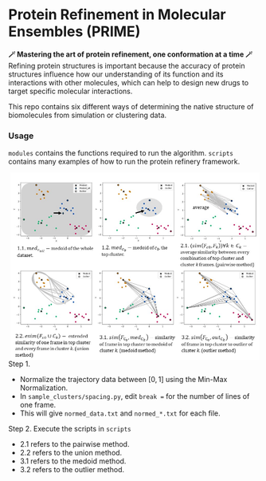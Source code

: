 # Protein Refinement in Molecular Ensembles (PRIME)
**🪄 Mastering the art of protein refinement, one conformation at a time 🪄**
Refining protein structures is important because the accuracy of protein structures influence how our understanding of its function and its interactions with other molecules, which can help to design new drugs to target specific molecular interactions.  

This repo contains six different ways of determining the native structure of biomolecules from simulation or clustering data. 

### Usage
`modules` contains the functions required to run the algorithm. `scripts` contains many examples of how to run the protein refinery framework.

<img src="img/methods.jpg" width="500" height=auto align="right"></a>

Step 1. 
- Normalize the trajectory data between $[0,1]$ using the Min-Max Normalization. 
- In `sample_clusters/spacing.py`, edit `break =` for the number of lines of one frame. 
- This will give `normed_data.txt` and `normed_*.txt` for each file. 

Step 2. Execute the scripts in `scripts`
- 2.1 refers to the pairwise method.
- 2.2 refers to the union method.
- 3.1 refers to the medoid method.
- 3.2 refers to the outlier method. 

